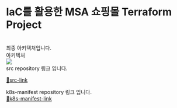 # IaC를 활용한 MSA 쇼핑몰 Terraform Project
<br>
최종 아키텍처입니다.
<br>
아키텍처
<br>
<img src="https://github.com/pentonny/MSA-project/assets/98071871/3d2f5031-f740-4376-8616-fce0e804aea2"/>
<br>
src repository 링크 입니다.
<br>

[ 🔗src-link ](https://github.com/pentonny/ecommerce-workshop-src.git)

k8s-manifest repository 링크 입니다.
<br>
[ 🔗k8s-manifest-link ](https://github.com/pentonny/ecommerce-workshop-k8s-manifest.git)
